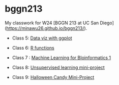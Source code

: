 # bggn213
My classwork for W24 [BGGN 213 at UC San Diego] (https://minawu26.github.io/bggn213/). 

- Class 5: [Data viz with ggplot]()

- Class 6: [R functions]()

- Class 7 : [Machine Learning for BIoinformatics 1]()

- Class 8: [Unsupervised learning mini-project]()

- Class 9: [Halloween Candy Mini-Project]()
